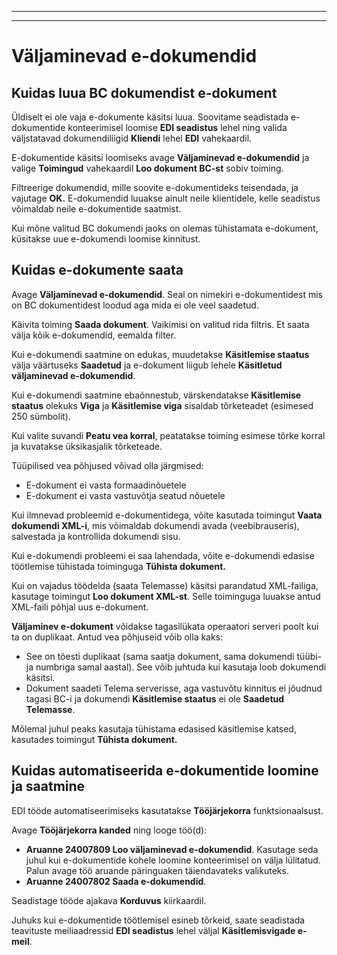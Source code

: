 
---
---
# Väljaminevad e-dokumendid

## Kuidas luua BC dokumendist e-dokument 
Üldiselt ei ole vaja e-dokumente käsitsi luua. Soovitame seadistada e-dokumentide konteerimisel loomise **EDI seadistus** lehel ning valida väljstatavad dokumendiliigid **Kliendi** lehel **EDI** vahekaardil.

E-dokumentide käsitsi loomiseks avage **Väljaminevad e-dokumendid** ja valige **Toimingud** vahekaardil **Loo dokument BC-st** sobiv toiming.

Filtreerige dokumendid, mille soovite e-dokumentideks teisendada, ja vajutage **OK.** E-dokumendid luuakse ainult neile klientidele, kelle seadistus võimaldab neile e-dokumentide saatmist.

Kui mõne valitud BC dokumendi jaoks on olemas tühistamata e-dokument, küsitakse uue e-dokumendi loomise kinnitust.

## Kuidas e-dokumente  saata
Avage  **Väljaminevad e-dokumendid**. Seal on nimekiri e-dokumentidest mis on BC dokumentidest loodud aga mida ei ole veel saadetud.

Käivita toiming **Saada dokument**. Vaikimisi on valitud rida filtris. Et saata välja kõik e-dokumendid, eemalda filter.

Kui e-dokumendi saatmine on edukas, muudetakse **Käsitlemise staatus** välja väärtuseks **Saadetud** ja e-dokument liigub lehele **Käsitletud väljaminevad e-dokumendid**.


Kui e-dokumendi saatmine ebaõnnestub, värskendatakse **Käsitlemise staatus** olekuks **Viga** ja **Käsitlemise viga** sisaldab tõrketeadet (esimesed 250 sümbolit).

Kui valite suvandi **Peatu vea korral**, peatatakse toiming esimese tõrke korral ja kuvatakse üksikasjalik tõrketeade.

Tüüpilised vea põhjused võivad olla järgmised:
- E-dokument ei vasta formaadinõuetele
- E-dokument ei vasta vastuvõtja seatud nõuetele

Kui ilmnevad probleemid e-dokumentidega, võite kasutada toimingut **Vaata dokumendi XML-i**, mis võimaldab dokumendi avada (veebibrauseris), salvestada ja kontrollida dokumendi sisu.

Kui e-dokumendi probleemi ei saa lahendada, võite e-dokumendi edasise töötlemise tühistada toiminguga **Tühista dokument.**

Kui on vajadus töödelda (saata Telemasse) käsitsi parandatud XML-failiga, kasutage toimingut **Loo dokument XML-st**. Selle toiminguga luuakse antud XML-faili põhjal uus e-dokument.

**Väljaminev e-dokument** võidakse tagasilükata operaatori serveri poolt kui ta on duplikaat. Antud vea põhjuseid võib olla kaks:

- See on tõesti duplikaat (sama saatja dokument, sama dokumendi tüübi- ja numbriga samal aastal). See võib juhtuda kui kasutaja loob dokumendi käsitsi.
- Dokument saadeti Telema serverisse, aga vastuvõtu kinnitus ei jõudnud tagasi BC-i ja dokumendi **Käsitlemise staatus** ei ole **Saadetud Telemasse**.

Mõlemal juhul peaks kasutaja tühistama edasised käsitlemise katsed, kasutades toimingut **Tühista dokument.**

## Kuidas automatiseerida e-dokumentide loomine ja saatmine
EDI tööde automatiseerimiseks kasutatakse **Tööjärjekorra** funktsionaalsust.

Avage  **Tööjärjekorra kanded** ning looge töö(d):
- **Aruanne 24007809 Loo väljaminevad e-dokumendid**. Kasutage seda juhul kui e-dokumentide kohele loomine konteerimisel on välja lülitatud. Palun avage töö aruande päringuaken täiendavateks valikuteks.
- **Aruanne 24007802 Saada e-dokumendid**. 

Seadistage tööde ajakava  **Korduvus**  kiirkaardil.

Juhuks kui e-dokumentide töötlemisel esineb tõrkeid, saate seadistada teavituste meiliaadressid **EDI seadistus** lehel väljal **Käsitlemisvigade e-meil**.